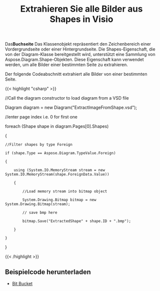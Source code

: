 ﻿---
title: Extrahieren Sie alle Bilder aus Shapes in Visio
type: docs
weight: 10
url: /de/net/extract-all-images-from-shapes-in-visio/
---
 Das**Buchseite** Das Klassenobjekt repräsentiert den Zeichenbereich einer Vordergrundseite oder einer Hintergrundseite. Die Shapes-Eigenschaft, die von der Diagram-Klasse bereitgestellt wird, unterstützt eine Sammlung von Aspose.Diagram.Shape-Objekten. Diese Eigenschaft kann verwendet werden, um alle Bilder einer bestimmten Seite zu extrahieren.

Der folgende Codeabschnitt extrahiert alle Bilder von einer bestimmten Seite.

{{< highlight "csharp" >}}

 //Call the diagram constructor to load diagram from a VSD file

Diagram diagram = new Diagram("ExtractImageFromShape.vsd");

//enter page index i.e. 0 for first one

foreach (Shape shape in diagram.Pages[0].Shapes)

{

	//Filter shapes by type Foreign

	if (shape.Type == Aspose.Diagram.TypeValue.Foreign)

	{

		using (System.IO.MemoryStream stream = new System.IO.MemoryStream(shape.ForeignData.Value))

		{

			//Load memory stream into bitmap object

			System.Drawing.Bitmap bitmap = new System.Drawing.Bitmap(stream);

			// save bmp here

			bitmap.Save("ExtractedShape" + shape.ID + ".bmp");

		}

	}

}

{{< /highlight >}}
## **Beispielcode herunterladen**
- [Bit Bucket](https://bitbucket.org/asposemarketplace/aspose-for-vsto/src/master/Aspose.Diagram%20Vs%20VSTO%20Visio/)
